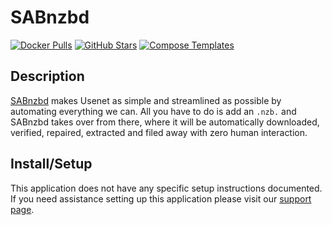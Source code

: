 # SABnzbd

[![Docker Pulls](https://img.shields.io/docker/pulls/linuxserver/sabnzbd?style=flat-square&color=607D8B&label=docker%20pulls&logo=docker)](https://hub.docker.com/r/linuxserver/sabnzbd)
[![GitHub Stars](https://img.shields.io/github/stars/linuxserver/docker-sabnzbd?style=flat-square&color=607D8B&label=github%20stars&logo=github)](https://github.com/linuxserver/docker-sabnzbd)
[![Compose Templates](https://img.shields.io/static/v1?style=flat-square&color=607D8B&label=compose&message=templates)](https://github.com/GhostWriters/DockSTARTer/tree/master/compose/.apps/sabnzbd)

## Description

[SABnzbd](http://sabnzbd.org/) makes Usenet as simple and streamlined as possible by automating everything we can. All you have to do is add an `.nzb.` and SABnzbd takes over from there, where it will be automatically downloaded, verified, repaired, extracted and filed away with zero human interaction.

## Install/Setup

This application does not have any specific setup instructions documented. If you need assistance setting up this application please visit our [support page](https://dockstarter.com/basics/support/).
